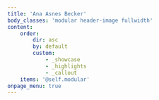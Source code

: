 ```yaml
---
title: 'Ana Asnes Becker'
body_classes: 'modular header-image fullwidth'
content:
    order:
        dir: asc
        by: default
        custom:
            - _showcase
            - _highlights
            - _callout
    items: '@self.modular'
onpage_menu: true
---
```


